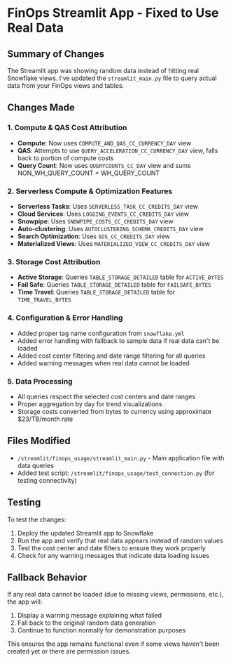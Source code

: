 # FinOps Streamlit App - Fixed to Use Real Data

## Summary of Changes

The Streamlit app was showing random data instead of hitting real Snowflake views. I've updated the `streamlit_main.py` file to query actual data from your FinOps views and tables.

## Changes Made

### 1. **Compute & QAS Cost Attribution**
- **Compute**: Now uses `COMPUTE_AND_QAS_CC_CURRENCY_DAY` view
- **QAS**: Attempts to use `QUERY_ACCELERATION_CC_CURRENCY_DAY` view, falls back to portion of compute costs
- **Query Count**: Now uses `QUERYCOUNTS_CC_DAY` view and sums NON_WH_QUERY_COUNT + WH_QUERY_COUNT

### 2. **Serverless Compute & Optimization Features**
- **Serverless Tasks**: Uses `SERVERLESS_TASK_CC_CREDITS_DAY` view 
- **Cloud Services**: Uses `LOGGING_EVENTS_CC_CREDITS_DAY` view
- **Snowpipe**: Uses `SNOWPIPE_COSTS_CC_CREDITS_DAY` view
- **Auto-clustering**: Uses `AUTOCLUSTERING_SCHEMA_CREDITS_DAY` view
- **Search Optimization**: Uses `SOS_CC_CREDITS_DAY` view
- **Materialized Views**: Uses `MATERIALIZED_VIEW_CC_CREDITS_DAY` view

### 3. **Storage Cost Attribution**
- **Active Storage**: Queries `TABLE_STORAGE_DETAILED` table for `ACTIVE_BYTES`
- **Fail Safe**: Queries `TABLE_STORAGE_DETAILED` table for `FAILSAFE_BYTES`
- **Time Travel**: Queries `TABLE_STORAGE_DETAILED` table for `TIME_TRAVEL_BYTES`

### 4. **Configuration & Error Handling**
- Added proper tag name configuration from `snowflake.yml`
- Added error handling with fallback to sample data if real data can't be loaded
- Added cost center filtering and date range filtering for all queries
- Added warning messages when real data cannot be loaded

### 5. **Data Processing**
- All queries respect the selected cost centers and date ranges
- Proper aggregation by day for trend visualizations
- Storage costs converted from bytes to currency using approximate $23/TB/month rate

## Files Modified

- `/streamlit/finops_usage/streamlit_main.py` - Main application file with data queries
- Added test script: `/streamlit/finops_usage/test_connection.py` (for testing connectivity)

## Testing

To test the changes:

1. Deploy the updated Streamlit app to Snowflake
2. Run the app and verify that real data appears instead of random values
3. Test the cost center and date filters to ensure they work properly
4. Check for any warning messages that indicate data loading issues

## Fallback Behavior

If any real data cannot be loaded (due to missing views, permissions, etc.), the app will:
1. Display a warning message explaining what failed
2. Fall back to the original random data generation
3. Continue to function normally for demonstration purposes

This ensures the app remains functional even if some views haven't been created yet or there are permission issues.
